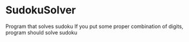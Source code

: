 # SudokuSolver
Program that solves sudoku
If you put some proper combination of digits, program should solve sudoku
